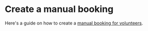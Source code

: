 # Create a manual booking

Here's a guide on how to create a [manual booking for volunteers](https://docs.google.com/document/d/1EQZsrPM8tJlD7fRpRtIcb9XYokZWSo0C_QXPGB1BFU8/view).

